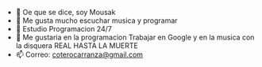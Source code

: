- 👋 Oe que se dice, soy Mousak
- 👀 Me gusta mucho escuchar musica y programar
- 🌱 Estudio Programacion 24/7
- 💞️ Me gustaria en la programacion Trabajar en Google y en la musica con la disquera REAL HASTA LA MUERTE
- 📫 Correo: coterocarranza@gmail.com

<!---
OteroG-27/OteroG-27 is a ✨ special ✨ repository because its `README.md` (this file) appears on your GitHub profile.
You can click the Preview link to take a look at your changes.
--->
